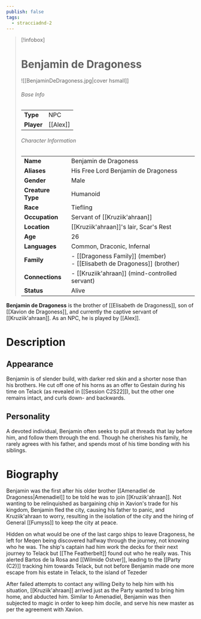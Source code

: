 ```yaml
---
publish: false
tags:
  - stracciadnd-2
---
```

> [!infobox]  
> # Benjamin de Dragoness
> ![[BenjaminDeDragoness.jpg|cover hsmall]]  
> ###### Base Info
> | | |  
> |---|---|  
> | **Type** | NPC |
> | **Player** | [[Alex]] |
> ###### Character Information  
> | | |  
> |---|---|  
> | **Name** | Benjamin de Dragoness |
> | **Aliases** | His Free Lord Benjamin de Dragoness |
> | **Gender** | Male | 
> | **Creature Type** | Humanoid |
> | **Race** | Tiefling |  
> | **Occupation** | Servant of [[Kruziik'ahraan]] |  
> | **Location** | [[Kruziik'ahraan]]'s lair, Scar's Rest |
> | **Age** | 26 |
> | **Languages** | Common, Draconic, Infernal |  
> | **Family** | - [[Dragoness Family]] (member)<br>- [[Elisabeth de Dragoness]] (brother) |
> | **Connections** | - [[Kruziik'ahraan]] (mind-controlled servant) |
> | **Status** | Alive |

**Benjamin de Dragoness** is the brother of [[Elisabeth de Dragoness]], son of [[Xavion de Dragoness]], and currently the captive servant of [[Kruziik'ahraan]]. As an NPC, he is played by [[Alex]].
# Description
## Appearance
Benjamin is of slender build, with darker red skin and a shorter nose than his brothers. He cut off one of his horns as an offer to Gestain during his time on Telack (as revealed in [[Session C2S22]]), but the other one remains intact, and curls down- and backwards. 
## Personality
A devoted individual, Benjamin often seeks to pull at threads that lay before him, and follow them through the end. Though he cherishes his family, he rarely agrees with his father, and spends most of his time bonding with his siblings.
# Biography
Benjamin was the first after his older brother [[Amenadiel de Dragoness|Amenadiel]] to be told he was to join [[Kruziik'ahraan]]. Not wanting to be relinquished as bargaining chip in Xavion's trade for his kingdom, Benjamin fled the city, causing his father to panic, and Kruziik'ahraan to worry, resulting in the isolation of the city and the hiring of General [[Fumyss]] to keep the city at peace.  

Hidden on what would be one of the last cargo ships to leave Dragoness, he left for Meqen being discovered halfway through the journey, not knowing who he was. The ship's captain had him work the decks for their next journey to Telack but [[The Featherbelt]] found out who he really was. This alerted Bartos de la Rosa and [[Wilmide Ostver]], leading to the [[Party (C2)]] tracking him towards Telack, but not before Benjamin made one more escape from his estate in Telack, to the island of Tezeder

After failed attempts to contact any willing Deity to help him with his situation, [[Kruziik'ahraan]] arrived just as the Party wanted to bring him home, and abducted him. Similar to Amenadiel, Benjamin was then subjected to magic in order to keep him docile, and serve his new master as per the agreement with Xavion.
